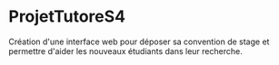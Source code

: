 # ProjetTutoreS4

Création d'une interface web pour déposer sa convention de stage et permettre d'aider les nouveaux étudiants dans leur recherche.
